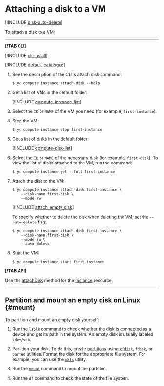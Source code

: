 # Attaching a disk to a VM

[!INCLUDE [disk-auto-delete](../../_includes_service/disk-auto-delete.md)]

To attach a disk to a VM:

---

**[!TAB CLI]**

[!INCLUDE [cli-install](../../../_includes/cli-install.md)]

[!INCLUDE [default-catalogue](../../../_includes/default-catalogue.md)]

1. See the description of the CLI's attach disk command:

    ```
    $ yc compute instance attach-disk --help
    ```

1. Get a list of VMs in the default folder:

    [!INCLUDE [compute-instance-list](../../_includes_service/compute-instance-list.md)]

1. Select the `ID` or `NAME` of the VM you need (for example, `first-instance`).

1. Stop the VM:

    ```
    $ yc compute instance stop first-instance
    ```

1. Get a list of disks in the default folder:

    [!INCLUDE [compute-disk-list](../../_includes_service/compute-disk-list.md)]

1. Select the `ID` or `NAME` of the necessary disk (for example, `first-disk`). To view the list of disks attached to the VM, run the command:

    ```
    $ yc compute instance get --full first-instance
    ```

1. Attach the disk to the VM:

    ```
    $ yc compute instance attach-disk first-instance \
        --disk-name first-disk \
        --mode rw
    ```

    [!INCLUDE [attach_empty_disk](../../_includes_service/attach-empty-disk.md)]

    To specify whether to delete the disk when deleting the VM, set the `--auto-delete` flag:

    ```
    $ yc compute instance attach-disk first-instance \
        --disk-name first-disk \
        --mode rw \
        --auto-delete
    ```

1. Start the VM:

    ```
    $ yc compute instance start first-instance
    ```

**[!TAB API]**

Use the [attachDisk](../../api-ref/Instance/attachDisk.md) method for the [Instance](../../api-ref/Instance/) resource.

---

## Partition and mount an empty disk on Linux {#mount}

To partition and mount an empty disk yourself:

1. Run the `lsblk` command to check whether the disk is connected as a device and get its path in the system.  An empty disk is usually labeled `/dev/vdb`.

1. Partition your disk. To do this, create [partitions](https://www.howtogeek.com/howto/35676/how-to-choose-a-partition-scheme-for-your-linux-pc/) using [`cfdisk`](http://manpages.ubuntu.com/manpages/trusty/man8/cfdisk.8.html), `fdisk`, or `parted` utilities. Format the disk for the appropriate file system. For example, you can use the [`mkfs`](http://manpages.ubuntu.com/manpages/trusty/man8/mkfs.8.html) utility.

1. Run the [`mount`](https://help.ubuntu.com/community/Mount) command to mount the partition.

1. Run the `df` command to check the state of the file system.